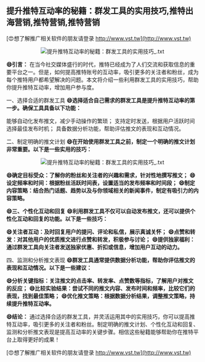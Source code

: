 ## **提升推特互动率的秘籍：群发工具的实用技巧,推特出海营销,推特营销,推特营销**

[😍想了解推广相关软件的朋友请登录 http://www.vst.tw](http://www.vst.tw)

 <center><img src="https://vst.tw/MP4/tuiguang/png/0.png" alt="提升推特互动率的秘籍：群发工具的实用技巧_.txt"></center>

**😄引言：**
在当今社交媒体盛行的时代，推特已经成为了人们交流和获取信息的重要平台之一。但是，如何提高推特账号的互动率，吸引更多的关注者和粉丝，成为每个推特用户都希望解决的问题。本文将介绍一些利用群发工具的实用技巧，帮助你提升推特互动率，增加用户参与度。

一、选择合适的群发工具
**😄选择适合自己需求的群发工具是提升推特互动率的第一步。确保工具具备以下功能：**

能够自动化发布推文，减少手动操作的繁琐；
支持定时发送，根据用户活跃时间选择最佳发布时机；
具备数据分析功能，帮助评估推文的表现和互动情况。

二、制定明确的推文计划
**😄在开始使用群发工具之前，制定一个明确的推文计划非常重要。以下是一些实用的技巧：**

 <center><img src="https://vst.tw/MP4/tuiguang/png/0.png" alt="提升推特互动率的秘籍：群发工具的实用技巧_.txt"></center>

**😄确定目标受众：了解你的粉丝和关注者的兴趣和需求，针对性地撰写推文；**
**😄设定频率和时间：根据粉丝活跃时间表，设置适当的发布频率和时间段；**
**😄制定内容策略：结合热门话题、趋势以及与你领域相关的新闻事件，制定有吸引力的内容策略。**

**😄三、个性化互动和回复**
**😄利用群发工具不仅可以自动发布推文，还可以提供个性化互动和回复的功能。以下是一些技巧：**

**😄关注者互动：及时回复用户的提问、评论和私信，展示真诚关怀；**
**😄点赞和转发：对其他用户的优质推文进行点赞和转发，积极参与讨论；**
**😄提供独家福利：通过群发工具向关注者发送独家优惠、折扣或信息，增加用户互动的动力。**

四、监测和分析推文表现
**😄群发工具通常提供数据分析功能，帮助你评估推文的表现和互动情况。以下是一些建议：**

**😄分析关键指标：关注推文的点击率、转发率、点赞数等指标，了解用户对推文的反应；**
**😄比较实验结果：尝试不同的推文内容、发布时间和频率，比较它们的表现，找到最佳策略；**
**😄优化推文策略：根据数据分析结果，调整推文策略，持续提升推特互动率。**

**😄结论：**
通过选择合适的群发工具，并灵活运用其中的实用技巧，你可以提高推特互动率，吸引更多的关注者和粉丝。制定明确的推文计划、个性化互动和回复、监测和分析推文表现是提高互动率的关键步骤。相信这些秘籍能够帮助你在推特平台上取得更好的成果！

[😍想了解推广相关软件的朋友请登录 http://www.vst.tw](http://www.vst.tw)



